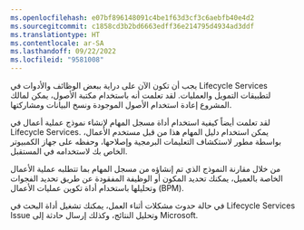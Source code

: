 ```yaml
---
ms.openlocfilehash: e07bf896148091c4be1f63d3cf3c6aebfb40e4d2
ms.sourcegitcommit: c1858cd3b2bd6663edff36e214795d4934ad3ddf
ms.translationtype: HT
ms.contentlocale: ar-SA
ms.lasthandoff: 09/22/2022
ms.locfileid: "9581008"
---
```

يجب أن تكون الآن على دراية ببعض الوظائف والأدوات في Lifecycle Services لتطبيقات التمويل والعمليات. لقد تعلمت أنه باستخدام مكتبة الأصول، يمكن لمالك المشروع إعادة استخدام الأصول الموجودة ونسخ البيانات ومشاركتها.

لقد تعلمت أيضاً كيفية استخدام أداة مسجل المهام لإنشاء نموذج عملية أعمال في Lifecycle Services. يمكن استخدام دليل المهام هذا من قبل مستخدم الأعمال، بواسطة مطور لاستكشاف التعليمات البرمجية وإصلاحها، وحفظه على جهاز الكمبيوتر الخاص بك لاستخدامه في المستقبل.

من خلال مقارنة النموذج الذي تم إنشاؤه من مسجل المهام بما تتطلبه عملية الأعمال الخاصة بالعميل، يمكنك تحديد المكون أو الوظيفة المفقودة عن طريق تحديد الفجوات وتحليلها باستخدام أداة تكوين عمليات الأعمال (BPM).

في حالة حدوث مشكلات أثناء العمل، يمكنك تشغيل أداة البحث في Lifecycle Services Issue وتحليل النتائج، وكذلك إرسال حادثة إلى Microsoft.
 
